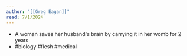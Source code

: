 ```yaml
---
author: "[[Greg Eagan]]"
read: 7/1/2024
---
```

- A woman saves her husband's brain by carrying it in her womb for 2 years
- #biology #flesh #medical 